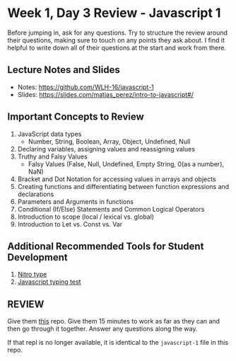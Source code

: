 # Week 1, Day 3 Review - Javascript 1

Before jumping in, ask for any questions. Try to structure the review around their questions, making sure to touch on any points they ask about. I find it helpful to write down all of their questions at the start and work from there.

## Lecture Notes and Slides

- Notes: https://github.com/WLH-16/javascript-1
- Slides: https://slides.com/matias_perez/intro-to-javascript#/

## Important Concepts to Review

1. JavaScript data types
    - Number, String, Boolean, Array, Object, Undefined, Null
2. Declaring variables, assigning values and reassigning values
3. Truthy and Falsy Values
    - Falsy Values (False, Null, Undefined, Empty String, 0(as a number), NaN)
4. Bracket and Dot Notation for accessing values in arrays and objects
5. Creating functions and differentiating between function expressions and declarations
6. Parameters and Arguments in functions
7. Conditional (If/Else) Statements and Common Logical Operators
8. Introduction to scope (local / lexical vs. global)
9. Introduction to Let vs. Const vs. Var

## Additional Recommended Tools for Student Development

1. [Nitro type](https://www.nitrotype.com/)
2. [Javascript typing test](http://www.speedcoder.net/lessons/js/1/)

## REVIEW

Give them [this](https://repl.it/@LucasSchaat/javascript-1-morning-review) repo. Give them 15 minutes to work as far as they can and then go through it together. Answer any questions along the way.

If that repl is no longer available, it is identical to the `javascript-1` file in this repo.
